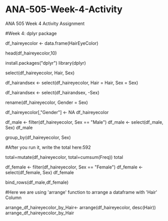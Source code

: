 # ANA-505-Week-4-Activity
ANA 505 Week 4 Activity Assignment

#Week 4: dplyr package



df_haireyecolor <- data.frame(HairEyeColor)



head(df_haireyecolor,10)



install.packages("dplyr")
library(dplyr)



select(df_haireyecolor, Hair, Sex)



df_hairandsex <- select(df_haireyecolor, Hair = Hair, Sex = Sex)



df_hairandsex <- select(df_hairandsex, -Sex)



rename(df_haireyecolor, Gender = Sex)



df_haireyecolor[,"Gender"] <- NA
df_haireyecolor



df_male <- filter(df_haireyecolor, Sex == "Male")
df_male <- select(df_male, Sex)
df_male



group_by(df_haireyecolor, Sex)

#After you run it, write the total here:592

total=mutate(df_haireyecolor, total=cumsum(Freq))
total



df_female <- filter(df_haireyecolor, Sex == "Female")
df_female <- select(df_female, Sex)
df_female



bind_rows(df_male,df_female)


#Here we are using 'arrange' function to arrange a dataframe with 'Hair' Column

arrange_df_haireyecolor_by_Hair<- arrange(df_haireyecolor, desc(Hair))
arrange_df_haireyecolor_by_Hair

